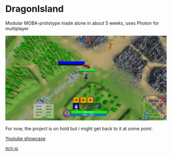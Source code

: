 # DragonIsland
Modular MOBA-prototype made alone in about 5 weeks, uses Photon for multiplayer

![thumbnail](/Images/thumbnail.png)

For now, the project is on hold but i might get back to it at some point.

[Youtube showcase](https://www.youtube.com/watch?v=cantyJ-8v7U)

[itch.io](https://damian-koch.itch.io/dragonisland)

